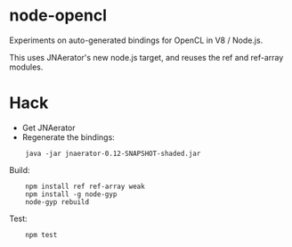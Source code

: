 node-opencl
===========

Experiments on auto-generated bindings for OpenCL in V8 / Node.js.

This uses JNAerator's new node.js target, and reuses the ref and ref-array modules.

Hack
====

  * Get JNAerator
  * Regenerate the bindings:
```
    java -jar jnaerator-0.12-SNAPSHOT-shaded.jar
```

Build:
```
    npm install ref ref-array weak
    npm install -g node-gyp
    node-gyp rebuild
```
    
Test:
```
    npm test
```
